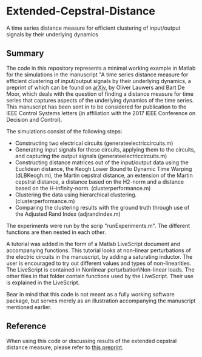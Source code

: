 # Extended-Cepstral-Distance
A time series distance measure for efficient clustering of input/output signals by their underlying dynamics
## Summary
The code in this repository represents a minimal working example in Matlab for the simulations in the manuscript "A time series distance measure for efficient  clustering of input/output signals by their underlying dynamics, a preprint of which can be found on [arXiv](https://arxiv.org/abs/1703.01923), by Oliver Lauwers and Bart De Moor, which deals with the question of finding a distance measure for time series that captures aspects of the underlying dynamics of the time series. This manuscript has been sent in to be considered for publication to the IEEE Control Systems letters (in affiliation with the 2017 IEEE Conference on Decision and Control).

The simulations consist of the following steps:
 - Constructing two electrical circuits (generateelectriccircuits.m)
 - Generating input signals for these circuits, applying them to the circuits, and capturing the output signals (generateelectriccircuits.m)
 - Constructing distance matrices out of the input/output data using the Euclidean distance, the Keogh Lower Bound to Dynamic Time Warping (dLBKeogh.m), the Martin cepstral distance, an extension of the Martin cepstral distance, a distance based on the H2-norm and a distance based on the H-infinity-norm. (clusterperformance.m)
 - Clustering the data using hierarchical clustering. (clusterperformance.m)
 - Comparing the clustering results with the ground truth through use of the Adjusted Rand Index (adjrandindex.m)

The experiments were run by the scrip "runExperiments.m". The different functions are then nested in each other.

A tutorial was added in the form of a Matlab LiveScript document and accompanying functions. This tutorial looks at non-linear perturbations of the electric circuits in the manuscript, by adding a saturating inductor. The user is encouraged to try out different values and types of non-linearities. The LiveScript is contained in Nonlinear perturbation\Non-linear loads. The other files in that folder contain functions used by the LiveScript. Their use is explained in the LiveScript.

Bear in mind that this code is not meant as a fully working software package, but serves merely as an illustration accompanying the manuscript mentioned earlier.

## Reference
When using this code or discussing results of the extended cepstral distance measure, please refer to [this preprint](https://arxiv.org/abs/1703.01923).
